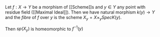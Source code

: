 Let $f:X\rightarrow Y$ be a morphism of [[Scheme]]s and $y\in Y$ any point with residue field ([[Maximal Ideal]]). Then we have  natural morphism $k(y)\rightarrow Y$ and the *fibre* of $f$ over $y$ is the scheme $X_y = X\times_y SpecK(y)$.

Then $sp(X_y)$ is homeomorphic to $f^{-1}(y)$ 
